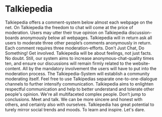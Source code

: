 # Talkiepedia 
Talkiepedia offers a comment-system below almost each webpage on the net. On Talkiepedia the freedom to chat will come at the price of moderation. Users may utter their true opinion on Talkiepedia discussion-boards anonymously below all webpages. Talkiepedia will in return ask all users to moderate three other people’s comments anonymously in return. Each comment requires three moderation-efforts. Don't Just Chat, Do Something! Get involved. Talkiepedia will be about feelings, not just facts. No doubt. Still, our system aims to increase anonymous-chat-quality times ten, and ensure our discussions will remain firmly related to the website-content. All by the mandatory involvement the users will have to put into the moderation process. The Talkiepedia-System will establish a community moderating itself. Feel free to use Talkipedias separate one-to-one-dialogue channels to further intensify communication. Talkiepedia aims to enlighten respectful communication and help to better understand and tolerate other people's opinion. We're all multifaceted complex people. Don’t jump to conclusions. Meet and talk. We can be more sincere and honest with others, and certainly also with ourselves. Talkiepedia has great potential to turely mirror social trends and moods. To learn and inspire. Let's dare. 
